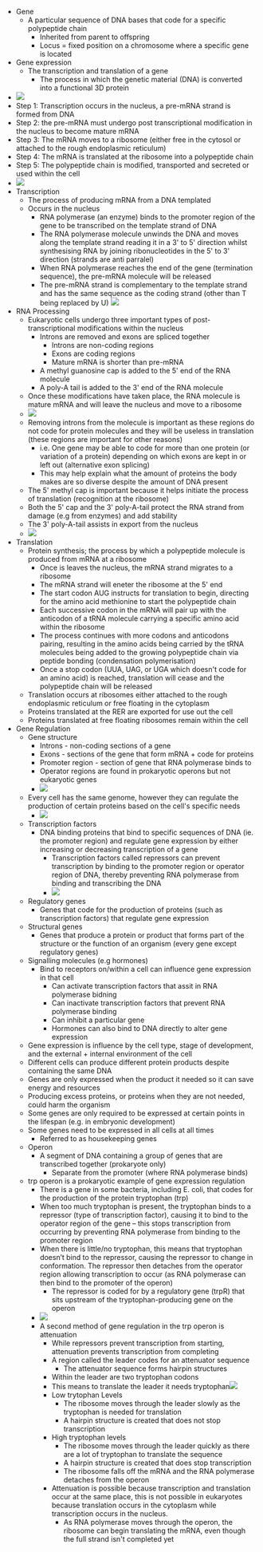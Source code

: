 - Gene
    - A particular sequence of DNA bases that code for a specific polypeptide chain
        - Inherited from parent to offspring
        - Locus = fixed position on a chromosome where a specific gene is located
- Gene expression
    - The transcription and translation of a gene
        - The process in which the genetic material (DNA) is converted into a functional 3D protein
- ![](https://remnote-user-data.s3.amazonaws.com/Je3dR9l-aG_abSQi7ukXbRQhJDqxLoLYHVAflGIMCSIDIwbLYDH-4FFOyrajqMTHu8WYu_9oaaQxCB7uZv6HaK85qPaClWwnmPnl8u7wckJerZ3fwWcyP-pFDNiI8FYm.png)
- Step 1: Transcription occurs in the nucleus, a pre-mRNA strand is formed from DNA
- Step 2: the pre-mRNA must undergo post transcriptional modification in the nucleus to become mature mRNA
- Step 3: The mRNA moves to a ribosome (either free in the cytosol or attached to the rough endoplasmic reticulum)
- Step 4: The mRNA is translated at the ribosome into a polypeptide chain
- Step 5: The polypeptide chain is modified, transported and secreted or used within the cell
- ![](https://remnote-user-data.s3.amazonaws.com/Js3Y6W69Liq4JK-3071SO6CS_oKLFjuWyQ6vIaJhj_5GYyyHY9zUw347kmLt14KFMq5Q9RFe2NTOGXnGpA4kVDa_2m2T51-8M7FJFhCxd1yQekmyACHLHYb9F74yU1JB.png)
- Transcription
    - The process of producing mRNA from a DNA templated
    - Occurs in the nucleus
        - RNA polymerase (an enzyme) binds to the promoter region of the gene to be transcribed on the template strand of DNA
        - The RNA polymerase molecule unwinds the DNA and moves along the template strand reading it in a 3' to 5' direction whilst synthesising RNA by joining ribonucleotides in the 5' to 3' direction (strands are anti parralel)
        - When RNA polymerase reaches the end of the gene (termination sequence), the pre-mRNA molecule will be released
        - The pre-mRNA strand is complementary to the template strand and has the same sequence as the coding strand (other than T being replaced by U) ![](https://remnote-user-data.s3.amazonaws.com/bV7TK1dK0gbpxX9aGWUudMPX8tm2mt8t6npOiq8BNJdSAhE7sZsD37HZrrQJ6SRW44-EkKorONfifNEtBBOl6CDsoF_0D-gNDjRtNA8WIDHJ0YetkrB9rROx83KAeZtu.png)
- RNA Processing
    - Eukaryotic cells undergo three important types of post-transcriptional modifications within the nucleus
        - Introns are removed and exons are spliced together
            - Introns are non-coding regions
            - Exons are coding regions
            - Mature mRNA is shorter than pre-mRNA
        - A methyl guanosine cap is added to the 5' end of the RNA molecule
        - A poly-A tail is added to the 3' end of the RNA molecule
    - Once these modifications have taken place, the RNA molecule is mature mRNA and will leave the nucleus and move to a ribosome
    - ![](https://remnote-user-data.s3.amazonaws.com/lv2YOMP2wofZ_ocemAVpqGQVhssFqhi_mnRiWsR8as8YlZdwI6Sc5PfYmWi97JJeicc9ogM9GdQZ2AgVGzoeOolBoNzrTfR-RJbNS0bMSQDM9J_bGREcTW3YXI5AJWbP.png)
    - Removing introns from the molecule is important as these regions do not code for protein molecules and they will be useless in translation (these regions are important for other reasons)
        - i.e. One gene may be able to code for more than one protein (or variation of a protein) depending on which exons are kept in or left out (alternative exon splicing)
        - This may help explain what the amount of proteins the body makes are so diverse despite the amount of DNA present
    - The 5' methyl cap is important because it helps initiate the process of translation (recognition at the ribosome)
    - Both the 5' cap and the 3' poly-A-tail protect the RNA strand from damage (e.g from enzymes) and add stability
    - The 3' poly-A-tail assists in export from the nucleus
    - ![](https://remnote-user-data.s3.amazonaws.com/FMeWQSxnuS9_avySSqN1NITgfMTZ0MrRRbVXCmNs2v_w_xJI_4qhL-BzhJ0w0JWkwuoQSL7cV0BALYbuQhfT97CirnVATeoGMOCys7h7QQhJe4aILQzo29h2zSiPiWSm.png)
- Translation
    - Protein synthesis; the process by which a polypeptide molecule is produced from mRNA at a ribosome
        - Once is leaves the nucleus, the mRNA strand migrates to a ribosome
        - The mRNA strand will eneter the ribosome at the 5' end
        - The start codon AUG instructs for translation to begin, directing for the amino acid methionine to start the polypeptide chain
        - Each successive codon in the mRNA will pair up with the anticodon of a tRNA molecule carrying a specific amino acid within the ribosome
        - The process continues with more codons and anticodons pairing, resulting in the amino acids being carried by the tRNA molecules being added to the growing polypeptide chain via peptide bonding (condensation polymerisation)
        - Once a stop codon (UUA, UAG, or UGA which doesn't code for an amino acid) is reached, translation will cease and the polypeptide chain will be released
    - Translation occurs at ribosomes either attached to the rough endoplasmic reticulum or free floating in the cytoplasm
    - Proteins translated at the RER are exported for use out the cell
    - Proteins translated at free floating ribosomes remain within the cell
- Gene Regulation
    - Gene structure
        - Introns - non-coding sections of a gene
        - Exons - sections of the gene that form mRNA + code for proteins
        - Promoter region - section of gene that RNA polymerase binds to
        - Operator regions are found in prokaryotic operons but not eukaryotic genes
        - ![](https://remnote-user-data.s3.amazonaws.com/KMdsb6m5n8x1ToYFja9Vv6wVmar2LJ96D53YAIHdTH2inUSV8bs5WCMoeA7CCEhZN9MG88K2Uzdx83YAh9trO4SNhlZOUDBdaTGwpzYFSQnSUOvrKciqz3g3d96YkMkk.png)
    - Every cell has the same genome, however they can regulate the production of certain proteins based on the cell's specific needs
        - ![](https://remnote-user-data.s3.amazonaws.com/9uZ3SnJKE1WLwEEjMSN6yhlsVDvSybiyLv8PvF_LgiZ38BjlOX2MGZH2yGM8CFc7lNDBnt2kjDwDW89AshG41VPJWq7gX7bRdTyshwN5HW_7I1r1OwWDn-L3hXxHUwu-.png)
    - Transcription factors
        - DNA binding proteins that bind to specific sequences of DNA (ie. the promoter region) and regulate gene expression by either increasing or decreasing transcription of a gene
            - Transcription factors called repressors can prevent transcription by binding to the promoter region or operator region of DNA, thereby preventing RNA polymerase from binding and transcribing the DNA
            - ![](https://remnote-user-data.s3.amazonaws.com/R6zWov-BodkpiCrP49rD0ChZo2aG9dLbNCi3FGZTIeJVsuw3-Pr0ryFjU0MUACldmrTJFAhG-A17mTaNtUNz2Ds-IWZcNP3E2g5pn0CGgGiF79m5OxgNXARH5UPzeeYt.png)
    - Regulatory genes
        - Genes that code for the production of proteins (such as transcription factors) that regulate gene expression
    - Structural genes
        - Genes that produce a protein or product that forms part of the structure or the function of an organism (every gene except regulatory genes)
    - Signalling molecules (e.g hormones)
        - Bind to receptors on/within a cell can influence gene expression in that cell
            - Can activate transcription factors that assit in RNA polymerase bidning
            - Can inactivate transcription factors that prevent RNA polymerase binding
            - Can inhibit a particular gene
            - Hormones can also bind to DNA directly to alter gene expression
    - Gene expression is influence by the cell type, stage of development, and the external + internal environment of the cell
    - Different cells can produce different protein products despite containing the same DNA
    - Genes are only expressed when the product it needed so it can save energy and resources
    - Producing excess proteins, or proteins when they are not needed, could harm the organism
    - Some genes are only required to be expressed at certain points in the lifespan (e.g. in embryonic development)
    - Some genes need to be expressed in all cells at all times
        - Referred to as housekeeping genes
    - Operon
        - A segment of DNA containing a group of genes that are transcribed together (prokaryote only)
            - Separate from the promoter (where RNA polymerase binds)
    - trp operon is a prokaryotic example of gene expression regulation
        - There is a gene in some bacteria, including E. coli, that codes for the production of the protein tryptophan (trp)
        - When too much tryptophan is present, the tryptophan binds to a repressor (type of transcription factor), causing it to bind to the operator region of the gene – this stops transcription from occurring by preventing RNA polymerase from binding to the promoter region
        - When there is little/no tryptophan, this means that tryptophan doesn’t bind to the repressor, causing the repressor to change in conformation. The repressor then detaches from the operator region allowing transcription to occur (as RNA polymerase can then bind to the promoter of the operon)
            - The repressor is coded for by a regulatory gene (trpR) that sits upstream of the tryptophan-producing gene on the operon
        - ![](https://remnote-user-data.s3.amazonaws.com/yfCfbihKl33FV9iRxRmVU5c2TCRjATETKJ-Eqq61FMx0UIFPZHdrjOCDQp67gVvVy3XmEP79lLPU3r7NCT8RFS9121sLhW8CtY6PY6uMZt3Dkepc4IoH_deT6aQNpaNr.png)
        - A second method of gene regulation in the trp operon is attenuation
            - While repressors prevent transcription from starting, attenuation prevents transcription from completing
            - A region called the leader codes for an attenuator sequence
                - The attenuator sequence forms hairpin structures
            - Within the leader are two tryptophan codons
            - This means to translate the leader it needs tryptophan![](https://remnote-user-data.s3.amazonaws.com/nkteRo3iJWoRJiWztky4Qp__PTmnUxGpeakMkWfOVcKnDmwn_lOWjptXi_VbhH1EL5HHyH8Ymj9QsA5JNbc1l1EaPYE0JYKbIYurBIHNN3DzpXjovKFMsYgLba3E8g1n.png)
            - Low trytophan Levels
                - The ribosome moves through the leader slowly as the tryptophan is needed for translation
                - A hairpin structure is created that does not stop transcription
            - High tryptophan levels
                - The ribosome moves through the leader quickly as there are a lot of tryptophan to translate the sequence
                - A hairpin structure is created that does stop transcription
                - The ribosome falls off the mRNA and the RNA polymerase detaches from the operon
            - Attenuation is possible because transcription and translation occur at the same place, this is not possible in eukaryotes because translation occurs in the cytoplasm while transcription occurs in the nucleus.
                - As RNA polymerase moves through the operon, the ribosome can begin translating the mRNA, even though the full strand isn't completed yet
